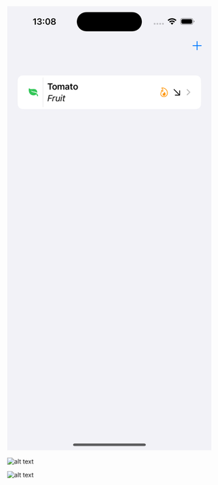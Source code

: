 ![alt text](https://github.com/jaouher-bejaoui/Foody/blob/master/Simulator%20Screenshot%20-%20iPhone%2015%20-%202024-06-18%20at%2013.08.10.png)

![alt text]([https://github.com/jaouher-bejaoui/Foody/blob/master/Simulator%20Screenshot%20-%20iPhone%2015%20-%202024-06-18%20at%2013.08.10.png](https://github.com/jaouher-bejaoui/Foody/blob/master/Simulator%20Screenshot%20-%20iPhone%2015%20-%202024-06-18%20at%2013.08.42.png))

![alt text]([https://github.com/jaouher-bejaoui/Foody/blob/master/Simulator%20Screenshot%20-%20iPhone%2015%20-%202024-06-18%20at%2013.08.10.png](https://github.com/jaouher-bejaoui/Foody/blob/master/Simulator%20Screenshot%20-%20iPhone%2015%20-%202024-06-18%20at%2013.08.48.png))
